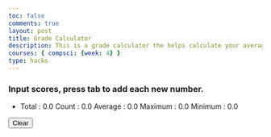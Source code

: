 ```yaml
---
toc: false
comments: true
layout: post
title: Grade Calculator
description: This is a grade calculator the helps calculate your average grade.
courses: { compsci: {week: 4} }
type: hacks
---
```



<!-- Help Message -->
<h3>Input scores, press tab to add each new number.</h3>
<!-- Totals -->
<ul>
  <li>
    Total : <span id="total">0.0</span>
    Count : <span id="count">0.0</span>
    Average : <span id="average">0.0</span>
    Maximum : <span id="maximum">0.0</span>
    Minimum : <span id="minimum">0.0</span>
  </li>
</ul>
<!-- Rows added using scores ID -->
<div id="scores">
  <!-- javascript generated inputs -->
</div>

<!-- Clear button -->
<button id="clearButton">Clear</button>

<script>
// Variables to keep track of maximum and minimum scores
var maxScore = -Infinity;
var minScore = Infinity;

// Executes on input event and calculates totals
function calculator(event) {
    var key = event.key;
    // Check if the pressed key is the "Tab" key (key code 9) or "Enter" key (key code 13)
    if (key === "Tab" || key === "Enter") { 
        event.preventDefault(); // Prevent default behavior (tabbing to the next element)
   
        var array = document.getElementsByName('score'); // setup array of scores
        var total = 0;  // running total
        var count = 0;  // count of input elements with valid values

        for (var i = 0; i < array.length; i++) {  // iterate through array
            var value = array[i].value;
            if (parseFloat(value)) {
                var parsedValue = parseFloat(value);
                total += parsedValue;  // add to running total
                count++;

                // Update maximum and minimum scores
                if (parsedValue > maxScore) {
                    maxScore = parsedValue;
                }
                if (parsedValue < minScore) {
                    minScore = parsedValue;
                }
            }
        }

        // update totals, maximum, and minimum
        document.getElementById('total').innerHTML = total.toFixed(2); // show two decimals
        document.getElementById('count').innerHTML = count;

        if (count > 0) {
            document.getElementById('average').innerHTML = (total / count).toFixed(2);
            document.getElementById('maximum').innerHTML = maxScore.toFixed(2);
            document.getElementById('minimum').innerHTML = minScore.toFixed(2);
        } else {
            document.getElementById('average').innerHTML = "0.0";
            document.getElementById('maximum').innerHTML = "0.0";
            document.getElementById('minimum').innerHTML = "0.0";
        }

        // adds newInputLine, only if all array values satisfy parseFloat 
        if (count === document.getElementsByName('score').length) {
            newInputLine(count); // make a new input line
        }
    }
}

// Creates a new input box
function newInputLine(index) {
    // Add a label for each score element
    var title = document.createElement('label');
    title.htmlFor = index;
    title.innerHTML = index + ". ";    
    document.getElementById("scores").appendChild(title); // add to HTML

    // Setup score element and attributes
    var score = document.createElement("input"); // input element
    score.id =  index;  // id of input element
    score.onkeydown = calculator // Each key triggers event (using function as a value)
    score.type = "number"; // Use text type to allow typing multiple characters
    score.name = "score";  // name is used to group all "score" elements (array)
    score.style.textAlign = "right";
    score.style.width = "5em";
    document.getElementById("scores").appendChild(score);  // add to HTML

    // Create and add blank line after input box
    var br = document.createElement("br");  // line break element
    document.getElementById("scores").appendChild(br); // add to HTML

    // Set focus on the new input line
    document.getElementById(index).focus();
}

// Function to clear input fields and reset the table
function clearTable() {
    var scoresContainer = document.getElementById('scores');
    scoresContainer.innerHTML = ''; // Remove all existing input lines
    document.getElementById('total').innerHTML = '0.0';
    document.getElementById('count').innerHTML = '0.0';
    document.getElementById('average').innerHTML = '0.0';
    document.getElementById('maximum').innerHTML = '0.0'; // Reset maximum
    document.getElementById('minimum').innerHTML = '0.0'; // Reset minimum
    maxScore = -Infinity; // Reset maximum score
    minScore = Infinity; // Reset minimum score
    // Create a new input line after clearing
    newInputLine(0);
}

// Attach the clearTable function to the "Clear" button
var clearButton = document.getElementById('clearButton');
clearButton.addEventListener('click', clearTable);

// Creates 1st input box on Window load
newInputLine(0);

</script>
